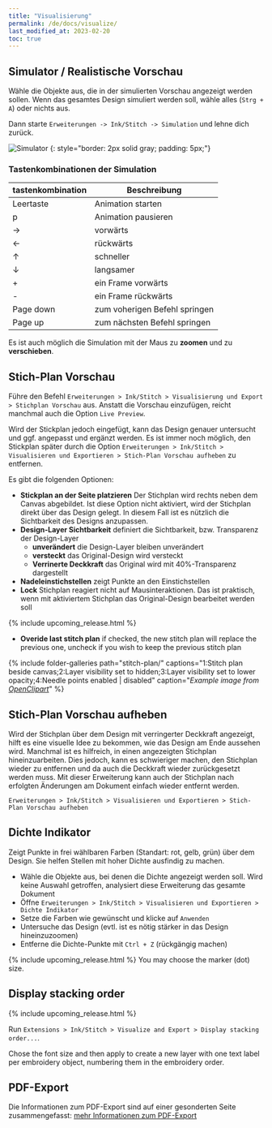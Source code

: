```yaml
---
title: "Visualisierung"
permalink: /de/docs/visualize/
last_modified_at: 2023-02-20
toc: true
---
```

## Simulator / Realistische Vorschau

Wähle die Objekte aus, die in der simulierten Vorschau angezeigt werden sollen. Wenn das gesamtes Design simuliert werden soll, wähle alles (`Strg + A`) oder nichts aus.

Dann starte `Erweiterungen -> Ink/Stitch -> Simulation` und lehne dich zurück.

![Simulator](/assets/images/docs/en/simulator.jpg)
{: style="border: 2px solid gray; padding: 5px;"}

### Tastenkombinationen der Simulation

tastenkombination | Beschreibung
-------- | --------
<key>Leertaste</key> | Animation starten
<key>p</key> | Animation pausieren
<key>→</key> | vorwärts
<key>←</key> | rückwärts
<key>↑</key> | schneller
<key>↓</key> | langsamer
<key>+</key> | ein Frame vorwärts
<key>-</key> | ein Frame rückwärts
<key>Page down</key> | zum voherigen Befehl springen
<key>Page up</key> | zum nächsten Befehl springen

Es ist auch möglich die Simulation mit der Maus zu **zoomen** und zu **verschieben**.

## Stich-Plan Vorschau

Führe den Befehl `Erweiterungen > Ink/Stitch > Visualisierung und Export > Stichplan Vorschau` aus.
Anstatt die Vorschau einzufügen, reicht manchmal auch die Option `Live Preview`.

Wird der Stickplan jedoch eingefügt, kann das Design genauer untersucht und ggf. angepasst und ergänzt werden. Es ist immer noch möglich, den Stickplan später durch die Option `Erweiterungen > Ink/Stitch > Visualisieren und Exportieren > Stich-Plan Vorschau aufheben` zu entfernen.

Es gibt die folgenden Optionen:

* **Stickplan an der Seite platzieren** Der Stichplan wird rechts neben dem Canvas abgebildet. Ist diese Option nicht aktiviert, wird der Stichplan direkt über das Design gelegt. In diesem Fall ist es nützlich die Sichtbarkeit des Designs anzupassen.
* **Design-Layer Sichtbarkeit** definiert die Sichtbarkeit, bzw. Transparenz der Design-Layer
  * **unverändert** die Design-Layer bleiben unverändert
  * **versteckt** das Original-Design wird versteckt
  * **Verrinerte Deckkraft** das Original wird mit 40%-Transparenz dargestellt
* **Nadeleinstichstellen** zeigt Punkte an den Einstichstellen
* **Lock** Stichplan reagiert nicht auf Mausinteraktionen. Das ist praktisch, wenn mit aktiviertem Stichplan das Original-Design bearbeitet werden soll

{% include upcoming_release.html %}
* **Overide last stitch plan** if checked,  the new stitch plan will replace the previous one, uncheck if you wish to keep the previous stitch plan
  
{% include folder-galleries path="stitch-plan/" captions="1:Stitch plan beside canvas;2:Layer visibility set to hidden;3:Layer visibility set to lower opacity;4:Needle points enabled | disabled" caption="<i>Example image from [OpenClipart](https://openclipart.org/detail/334596)</i>" %}

## Stich-Plan Vorschau aufheben

Wird der Stichplan über dem Design mit verringerter Deckkraft angezeigt, hilft es eine visuelle Idee zu bekommen, wie das Design am Ende aussehen wird. Manchmal ist es hilfreich, in einen angezeigten Stichplan hineinzuarbeiten. Dies jedoch, kann es schwieriger machen, den Stichplan wieder zu entfernen und da auch die Deckkraft wieder zurückgesetzt werden muss. Mit dieser Erweiterung kann auch der Stichplan nach erfolgten Änderungen am Dokument einfach wieder entfernt werden.

`Erweiterungen > Ink/Stitch > Visualisieren und Exportieren > Stich-Plan Vorschau aufheben`

## Dichte Indikator

Zeigt Punkte in frei wählbaren Farben (Standart: rot, gelb, grün) über dem Design. Sie helfen Stellen mit hoher Dichte ausfindig zu machen.

* Wähle die Objekte aus, bei denen die Dichte angezeigt werden soll. Wird keine Auswahl getroffen, analysiert diese Erweiterung das gesamte Dokument
* Öffne `Erweiterungen > Ink/Stitch > Visualisieren und Exportieren > Dichte Indikator`
* Setze die Farben wie gewünscht und klicke auf `Anwenden`
* Untersuche das Design (evtl. ist es nötig stärker in das Design hineinzuzoomen)
* Entferne die Dichte-Punkte mit `Ctrl + Z` (rückgängig machen)

{% include upcoming_release.html %} You may choose the marker (dot) size.

## Display stacking order

{% include upcoming_release.html %}

Run `Extensions > Ink/Stitch > Visualize and Export > Display stacking order...`.

Chose the font size and then apply  to create a new layer with one text label per embroidery object, numbering them in the embroidery order.

## PDF-Export

Die Informationen zum PDF-Export sind auf einer gesonderten Seite zusammengefasst: [mehr Informationen zum PDF-Export](/de/docs/print-pdf)

